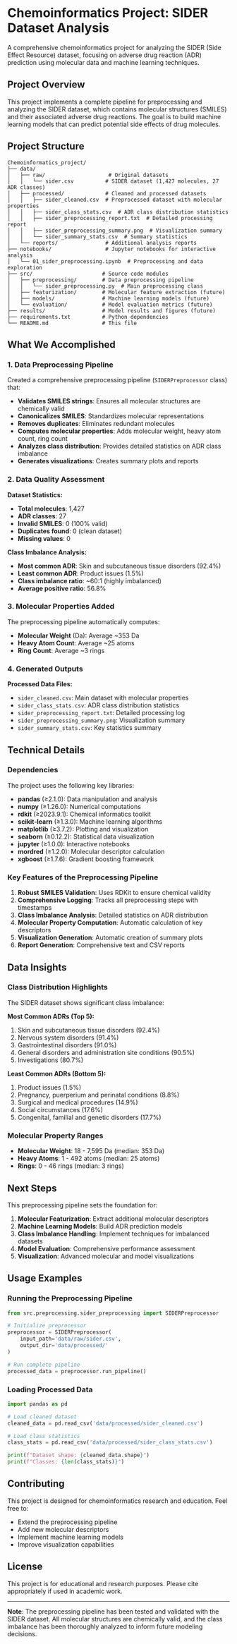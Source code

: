 # Chemoinformatics Project: SIDER Dataset Analysis

A comprehensive chemoinformatics project for analyzing the SIDER (Side Effect Resource) dataset, focusing on adverse drug reaction (ADR) prediction using molecular data and machine learning techniques.

## Project Overview

This project implements a complete pipeline for preprocessing and analyzing the SIDER dataset, which contains molecular structures (SMILES) and their associated adverse drug reactions. The goal is to build machine learning models that can predict potential side effects of drug molecules.

## Project Structure

```
Chemoinformatics_project/
├── data/
│   ├── raw/                    # Original datasets
│   │   └── sider.csv          # SIDER dataset (1,427 molecules, 27 ADR classes)
│   ├── processed/             # Cleaned and processed datasets
│   │   ├── sider_cleaned.csv  # Preprocessed dataset with molecular properties
│   │   ├── sider_class_stats.csv  # ADR class distribution statistics
│   │   ├── sider_preprocessing_report.txt  # Detailed processing report
│   │   ├── sider_preprocessing_summary.png  # Visualization summary
│   │   └── sider_summary_stats.csv  # Summary statistics
│   └── reports/               # Additional analysis reports
├── notebooks/                 # Jupyter notebooks for interactive analysis
│   └── 01_sider_preprocessing.ipynb  # Preprocessing and data exploration
├── src/                      # Source code modules
│   ├── preprocessing/        # Data preprocessing pipeline
│   │   └── sider_preprocessing.py  # Main preprocessing class
│   ├── featurization/        # Molecular feature extraction (future)
│   ├── models/               # Machine learning models (future)
│   └── evaluation/           # Model evaluation metrics (future)
├── results/                  # Model results and figures (future)
├── requirements.txt          # Python dependencies
└── README.md                 # This file
```


## What We Accomplished

### 1. Data Preprocessing Pipeline

Created a comprehensive preprocessing pipeline (`SIDERPreprocessor` class) that:

- **Validates SMILES strings**: Ensures all molecular structures are chemically valid
- **Canonicalizes SMILES**: Standardizes molecular representations
- **Removes duplicates**: Eliminates redundant molecules
- **Computes molecular properties**: Adds molecular weight, heavy atom count, ring count
- **Analyzes class distribution**: Provides detailed statistics on ADR class imbalance
- **Generates visualizations**: Creates summary plots and reports

### 2. Data Quality Assessment

**Dataset Statistics:**
- **Total molecules**: 1,427
- **ADR classes**: 27
- **Invalid SMILES**: 0 (100% valid)
- **Duplicates found**: 0 (clean dataset)
- **Missing values**: 0

**Class Imbalance Analysis:**
- **Most common ADR**: Skin and subcutaneous tissue disorders (92.4%)
- **Least common ADR**: Product issues (1.5%)
- **Class imbalance ratio**: ~60:1 (highly imbalanced)
- **Average positive ratio**: 56.8%

### 3. Molecular Properties Added

The preprocessing pipeline automatically computes:
- **Molecular Weight** (Da): Average ~353 Da
- **Heavy Atom Count**: Average ~25 atoms
- **Ring Count**: Average ~3 rings

### 4. Generated Outputs

**Processed Data Files:**
- `sider_cleaned.csv`: Main dataset with molecular properties
- `sider_class_stats.csv`: ADR class distribution statistics
- `sider_preprocessing_report.txt`: Detailed processing log
- `sider_preprocessing_summary.png`: Visualization summary
- `sider_summary_stats.csv`: Key statistics summary

## Technical Details

### Dependencies

The project uses the following key libraries:
- **pandas** (≥2.1.0): Data manipulation and analysis
- **numpy** (≥1.26.0): Numerical computations
- **rdkit** (≥2023.9.1): Chemical informatics toolkit
- **scikit-learn** (≥1.3.0): Machine learning algorithms
- **matplotlib** (≥3.7.2): Plotting and visualization
- **seaborn** (≥0.12.2): Statistical data visualization
- **jupyter** (≥1.0.0): Interactive notebooks
- **mordred** (≥1.2.0): Molecular descriptor calculation
- **xgboost** (≥1.7.6): Gradient boosting framework

### Key Features of the Preprocessing Pipeline

1. **Robust SMILES Validation**: Uses RDKit to ensure chemical validity
2. **Comprehensive Logging**: Tracks all preprocessing steps with timestamps
3. **Class Imbalance Analysis**: Detailed statistics on ADR distribution
4. **Molecular Property Computation**: Automatic calculation of key descriptors
5. **Visualization Generation**: Automatic creation of summary plots
6. **Report Generation**: Comprehensive text and CSV reports

## Data Insights

### Class Distribution Highlights

The SIDER dataset shows significant class imbalance:

**Most Common ADRs (Top 5):**
1. Skin and subcutaneous tissue disorders (92.4%)
2. Nervous system disorders (91.4%)
3. Gastrointestinal disorders (91.0%)
4. General disorders and administration site conditions (90.5%)
5. Investigations (80.7%)

**Least Common ADRs (Bottom 5):**
1. Product issues (1.5%)
2. Pregnancy, puerperium and perinatal conditions (8.8%)
3. Surgical and medical procedures (14.9%)
4. Social circumstances (17.6%)
5. Congenital, familial and genetic disorders (17.7%)

### Molecular Property Ranges

- **Molecular Weight**: 18 - 7,595 Da (median: 353 Da)
- **Heavy Atoms**: 1 - 492 atoms (median: 25 atoms)
- **Rings**: 0 - 46 rings (median: 3 rings)

## Next Steps

This preprocessing pipeline sets the foundation for:

1. **Molecular Featurization**: Extract additional molecular descriptors
2. **Machine Learning Models**: Build ADR prediction models
3. **Class Imbalance Handling**: Implement techniques for imbalanced datasets
4. **Model Evaluation**: Comprehensive performance assessment
5. **Visualization**: Advanced molecular and model visualizations

## Usage Examples

### Running the Preprocessing Pipeline

```python
from src.preprocessing.sider_preprocessing import SIDERPreprocessor

# Initialize preprocessor
preprocessor = SIDERPreprocessor(
    input_path='data/raw/sider.csv',
    output_dir='data/processed/'
)

# Run complete pipeline
processed_data = preprocessor.run_pipeline()
```

### Loading Processed Data

```python
import pandas as pd

# Load cleaned dataset
cleaned_data = pd.read_csv('data/processed/sider_cleaned.csv')

# Load class statistics
class_stats = pd.read_csv('data/processed/sider_class_stats.csv')

print(f"Dataset shape: {cleaned_data.shape}")
print(f"Classes: {len(class_stats)}")
```

## Contributing

This project is designed for chemoinformatics research and education. Feel free to:
- Extend the preprocessing pipeline
- Add new molecular descriptors
- Implement machine learning models
- Improve visualization capabilities

## License

This project is for educational and research purposes. Please cite appropriately if used in academic work.

---

**Note**: The preprocessing pipeline has been tested and validated with the SIDER dataset. All molecular structures are chemically valid, and the class imbalance has been thoroughly analyzed to inform future modeling decisions.

